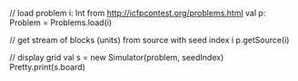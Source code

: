 // load problem i: Int from http://icfpcontest.org/problems.html
val p: Problem = Problems.load(i)

// get stream of blocks (units) from source with seed index i
p.getSource(i)

// display grid
val s = new Simulator(problem, seedIndex)
Pretty.print(s.board)
